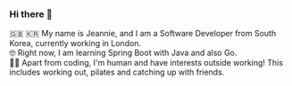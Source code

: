 

<!--
**beannie-j/beannie-j** is a ✨ _special_ ✨ repository because its `README.md` (this file) appears on your GitHub profile.

Here are some ideas to get you started:

- 🔭 I’m currently working on ...
- 🌱 I’m currently learning ...
- 👯 I’m looking to collaborate on ...
- 🤔 I’m looking for help with ...
- 💬 Ask me about ...
- 📫 How to reach me: ...
- 😄 Pronouns: ...
- ⚡ Fun fact: ...
-->
### Hi there 👋
:uk: :kr:  My name is Jeannie, and I am a Software Developer from South Korea, currently working in London.  
:nerd_face:  Right now, I am learning Spring Boot with Java and also Go.  
:woman_cartwheeling:  Apart from coding, I'm human and have interests outside working! This includes working out, pilates and catching up with friends.  

